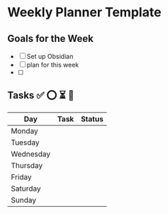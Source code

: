 # Weekly Planner Template

## Goals for the Week
- [ ] Set up Obsidian
- [ ] plan for this week
- [ ] 

## Tasks ✅  ⭕ ⏳ 🔲

| Day       | Task | Status |
| --------- | ---- | ------ |
| Monday    |      |        |
| Tuesday   |      |        |
| Wednesday |      |        |
| Thursday  |      |        |
| Friday    |      |        |
| Saturday  |      |        |
| Sunday    |      |        |
